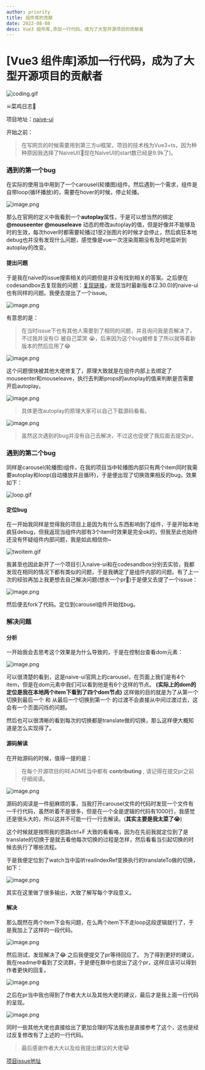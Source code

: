 ```yaml
---
author: priority
title: 组件库的贡献
date: 2022-08-08
desc: Vue3 组件库,添加一行代码，成为了大型开源项目的贡献者
---
```


# [Vue3 组件库]添加一行代码，成为了大型开源项目的贡献者

![coding.gif](https://p1-juejin.byteimg.com/tos-cn-i-k3u1fbpfcp/995a979d7470447d8b5719c739d25a6f~tplv-k3u1fbpfcp-watermark.image?)

☠菜鸡日志👾

项目地址：[naive-ui](https://github.com/TuSimple/naive-ui) 

开始之前：
> 在写网页的时候需要用到第三方ui框架，项目的技术栈为Vue3+ts，因为种种原因我选择了NaiveUI(🤔现在NaiveUI的start数已经是9.9k了)。

### 遇到的第一个bug
在实际的使用当中用到了一个carousel(轮播图)组件。然后遇到一个需求，组件是自带loop(循环播放)的，需要在hover的时候，停止轮播。

![image.png](https://p3-juejin.byteimg.com/tos-cn-i-k3u1fbpfcp/54abde32b97442638192b6976bac030e~tplv-k3u1fbpfcp-watermark.image?)

那么在官网的定义中我看到一个**autoplay**属性，于是可以想当然的绑定 **@mouseenter @mouseleave** 动态的修改autoplay的值，但是好像并不能够及时的生效，每次hover时都需要轮播过1至2张图片的时候才会停止，然后疯狂本地debug也并没有发现什么问题，感觉像是vue一次渲染周期没有及时地监听到autoplay的改变。

#### 提出问题
于是我在naive的issue搜索相关的问题但是并没有找到相关的答案。之后便在codesandbox去复现我的问题：[复现链接](https://codesandbox.io/s/crazy-bird-3ossou?file=/src/components/demo.vue)，发现当时最新版本(2.30.0)的naive-ui也有同样的问题。我便去提出了一个issue。

![image.png](https://p3-juejin.byteimg.com/tos-cn-i-k3u1fbpfcp/c14730f64c274c32831c00ae368a660f~tplv-k3u1fbpfcp-watermark.image?)

有意思的是：
> 在当时issue下也有其他人需要到了相同的问题，并且询问我是否解决了，不过我并没有😐 被自己菜哭 😭，后来因为这个bug被修复了所以就等着新版本的然后应用了😂

![image.png](https://p6-juejin.byteimg.com/tos-cn-i-k3u1fbpfcp/3341956c99f94cd681154812248917bc~tplv-k3u1fbpfcp-watermark.image?)

这个问题很快被其他大佬修复了，原理大致就是在组件内部上去绑定了mouseenter和mouseleave，执行去判断props的autoplay的值来判断是否需要开启autoplay。



![image.png](https://p3-juejin.byteimg.com/tos-cn-i-k3u1fbpfcp/1ed62a693a5e4e97bd18c0ea3d494bb6~tplv-k3u1fbpfcp-watermark.image?)
> 具体更改autoplay的原理大家可以自己下载源码看看。


![image.png](https://p9-juejin.byteimg.com/tos-cn-i-k3u1fbpfcp/9c9f3356498d469f846affa0b740ed82~tplv-k3u1fbpfcp-watermark.image?)

> 虽然这次遇到的bug并没有自己去解决，不过这也促使了我后面去提交pr。


### 遇到的第二个bug
同样是carousel(轮播图)组件，在我的项目当中轮播图内部只有两个item同时我需要autoplay和loop(自动播放并且循环)，于是便出现了切换效果相反的bug，效果如下：

![loop.gif](https://p9-juejin.byteimg.com/tos-cn-i-k3u1fbpfcp/63ced1a454b54f0fa0ed5f65302c36a1~tplv-k3u1fbpfcp-watermark.image?)

#### 定位bug
在一开始我同样是觉得我的项目上是因为有什么东西影响到了组件，于是开始本地疯狂debug，但我返现当组件内部有3个item时效果是完全ok的，但我至此也始终还没有怀疑组件内部问题，我是如此相信你~

![twoitem.gif](https://p6-juejin.byteimg.com/tos-cn-i-k3u1fbpfcp/5929b8eca8784ca3a68d3ce4ee82168e~tplv-k3u1fbpfcp-watermark.image?)

我甚至也因此新开了一个项目引入naive-ui和在codesandbox分别去实验，我都发现在相同的情况下都有类似的问题，于是我确定了是组件内部的问题。有了上一次的经验再加上我更想去自己解决问题(想水一个pr🥺)于是便又去提了一个issue：

![image.png](https://p6-juejin.byteimg.com/tos-cn-i-k3u1fbpfcp/efbb26118f5645bd8bb75be1b5416edb~tplv-k3u1fbpfcp-watermark.image?)

然后便去fork了代码。定位到carousel组件开始找bug。

### 解决问题
#### 分析

一开始我会去思考这个效果是为什么导致的，于是在控制台查看dom元素：


![image.png](https://p6-juejin.byteimg.com/tos-cn-i-k3u1fbpfcp/9b61fe073dda4456b8fce6cd11627b10~tplv-k3u1fbpfcp-watermark.image?)

可以很清楚的看到，这是naive-ui官网上的carousel，在页面上我们是有4个item，但是在dom元素中我们可以看到他是有6个这样的节点。 **(实际上的dom的定位是我在本地两个item下看到了四个dom节点)** 这样做的目的就是为了从第一个切换到最后一个 和 从最后一个切换到第一个 的过渡不会直接从中间过渡过去，这会有一个页面闪烁的问题。

然后也可以很清晰的看到每次的切换都是translate做的切换，那么这样便大概知道是怎么实现得了。 

#### 源码解读

在开始源码的时候，值得一提的是：
> 在每个开源项目的README当中都有 **contributing** , 请记得在提交pr之前仔细阅读。

![image.png](https://p3-juejin.byteimg.com/tos-cn-i-k3u1fbpfcp/c46aafafa80749af897b0e898bca4cc6~tplv-k3u1fbpfcp-watermark.image?)


源码的阅读是一件挺麻烦的事，当我打开carousel文件的代码时发现一个文件有一千行代码，虽然听着不是很多，但是在一个全是逻辑的代码有1000行，我感觉还是很头大的，所以这并不可能一行一行去解读。(**其实主要是我太菜了😭**) 

这个时候就是按照我的思路ctrl+F 大致的看看咯，因为在先前我就定位到了是translate的切换于是就去看他每次切换的过程是怎样，然后看看当引起切换的时候去执行了哪些流程。

于是我便定位到了watch当中监听realIndexRef变换执行的translateTo做的切换，如下：

![image.png](https://p9-juejin.byteimg.com/tos-cn-i-k3u1fbpfcp/7ee2868b728043bfab66caddcd097ceb~tplv-k3u1fbpfcp-watermark.image?)

其实在这里做了很多输出，大致了解写每个字段意义。
#### 解决
那么既然在两个item下会有问题，在么两个item下不走loop这段逻辑就行了，于是我加上了这样的一段代码。

![image.png](https://p1-juejin.byteimg.com/tos-cn-i-k3u1fbpfcp/95f3bc6ad01f433dbbbc46d5c575384f~tplv-k3u1fbpfcp-watermark.image?)

然后测试，发现解决了😂 之后我便提交了pr等待回应了。 为了得到更好的建议，我在readme中看到了交流群，于是便在群中也提出了这个pr，这样应该可以得到作者更快的回复。


![image.png](https://p1-juejin.byteimg.com/tos-cn-i-k3u1fbpfcp/0ba7e34adc6843c38b0b48268c11dd4e~tplv-k3u1fbpfcp-watermark.image?)

之后在pr当中我也得到了作者大大以及其他大佬的建议，最后才是我上面一行代码的呈现。

![image.png](https://p3-juejin.byteimg.com/tos-cn-i-k3u1fbpfcp/27925ce4b9904a3c8e1ca3f154414f5b~tplv-k3u1fbpfcp-watermark.image?)

同时一些其他大佬也直接给出了更加合理的写法我也是直接参考了这个，这也是经过反复修改有了上述的一行代码。

> 最后感谢作者大大以及给我提出建议的大佬😹


[项目issue地址](https://github.com/TuSimple/naive-ui/issues/3413)
